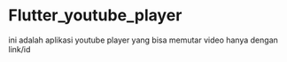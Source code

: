 # Flutter_youtube_player
ini adalah aplikasi youtube player yang bisa memutar video hanya dengan link/id
